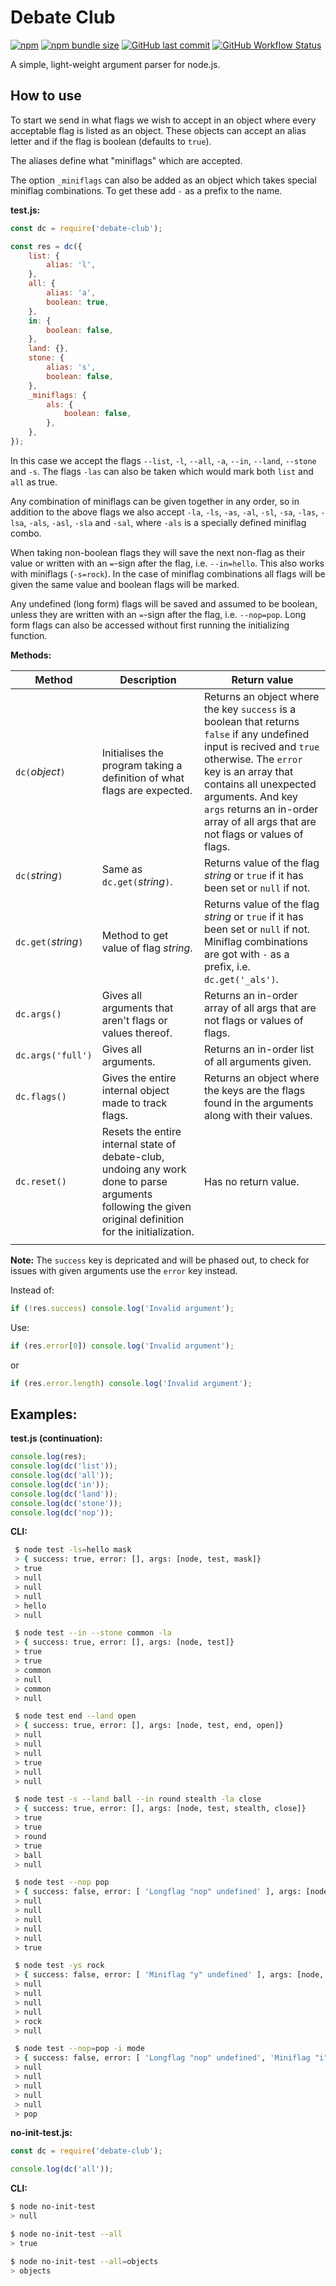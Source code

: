 # Debate Club

[![npm](https://img.shields.io/npm/v/debate-club)](https://www.npmjs.com/package/debate-club)
[![npm bundle size](https://img.shields.io/bundlephobia/min/debate-club)](https://www.npmjs.com/package/debate-club)
[![GitHub last commit](https://img.shields.io/github/last-commit/StelFoog/debate-club-js)](https://github.com/StelFoog/debate-club-js)
[![GitHub Workflow Status](https://img.shields.io/github/workflow/status/StelFoog/debate-club-js/Node.js%20CI?label=tests)](https://github.com/StelFoog/debate-club-js/actions)

A simple, light-weight argument parser for node.js.

## How to use

To start we send in what flags we wish to accept in an object where every acceptable flag is listed as an object. These objects can accept an alias letter and if the flag is boolean (defaults to `true`).

The aliases define what "miniflags" which are accepted.

The option `_miniflags` can also be added as an object which takes special miniflag combinations. To get these add `-` as a prefix to the name.

**test.js:**
```js
const dc = require('debate-club');

const res = dc({
	list: {
		alias: 'l',
	},
	all: {
		alias: 'a',
		boolean: true,
	},
	in: {
		boolean: false,
	},
	land: {},
	stone: {
		alias: 's',
		boolean: false,
	},
	_miniflags: {
		als: {
			boolean: false,
		},
	},
});
```
In this case we accept the flags `--list`, `-l`, `--all`, `-a`, `--in`, `--land`, `--stone` and `-s`. The flags `-las` can also be taken which would mark both `list` and `all` as true.

Any combination of miniflags can be given together in any order, so in addition to the above flags we also accept `-la`, `-ls`, `-as`, `-al`, `-sl`, `-sa`, `-las`, `-lsa`, `-als`, `-asl`, `-sla` and `-sal`, where `-als` is a specially defined miniflag combo.

When taking non-boolean flags they will save the next non-flag as their value or written with an `=`-sign after the flag, i.e. `--in=hello`. This also works with miniflags (`-s=rock`). In the case of miniflag combinations all flags will be given the same value and boolean flags will be marked.

Any undefined (long form) flags will be saved and assumed to be boolean, unless they are written with an `=`-sign after the flag, i.e. `--nop=pop`. Long form flags can also be accessed without first running the initializing function.

**Methods:**

| Method               | Description                                                                                                                                               | Return value                                                                                                                                                                                                                                                                                        |
| -------------------- | --------------------------------------------------------------------------------------------------------------------------------------------------------- | --------------------------------------------------------------------------------------------------------------------------------------------------------------------------------------------------------------------------------------------------------------------------------------------------- |
| `dc(`*object*`)`     | Initialises the program taking a definition of what flags are expected.                                                                                   | Returns an object where the key `success` is a boolean that returns `false` if any undefined input is recived and `true` otherwise. The `error` key is an array that contains all unexpected arguments. And key `args` returns an in-order array of all args that are not flags or values of flags. |
| `dc(`*string*`)`     | Same as `dc.get(`*string*`)`.                                                                                                                             | Returns value of the flag *string* or `true` if it has been set or `null` if not.                                                                                                                                                                                                                   |
| `dc.get(`*string*`)` | Method to get value of flag *string*.                                                                                                                     | Returns value of the flag *string* or `true` if it has been set or `null` if not. Miniflag combinations are got with `-` as a prefix, i.e. `dc.get('_als')`.                                                                                                                                        |
| `dc.args()`          | Gives all arguments that aren't flags or values thereof.                                                                                                  | Returns an in-order array of all args that are not flags or values of flags.                                                                                                                                                                                                                        |
| `dc.args('full')`    | Gives all arguments.                                                                                                                                      | Returns an in-order list of all arguments given.                                                                                                                                                                                                                                                    |
| `dc.flags()`         | Gives the entire internal object made to track flags.                                                                                                     | Returns an object where the keys are the flags found in the arguments along with their values.                                                                                                                                                                                                      |
| `dc.reset()`         | Resets the entire internal state of debate-club, undoing any work done to parse arguments following the given original definition for the initialization. | Has no return value.                                                                                                                                                                                                                                                                                |
|                      |

**Note:** The `success` key is depricated and will be phased out, to check for issues with given arguments use the `error` key instead.

Instead of: 
```js
if (!res.success) console.log('Invalid argument');
```

Use:
```js
if (res.error[0]) console.log('Invalid argument');
```
or
```js
if (res.error.length) console.log('Invalid argument');
```

## Examples:

**test.js (continuation):**
```js
console.log(res);
console.log(dc('list'));
console.log(dc('all'));
console.log(dc('in'));
console.log(dc('land'));
console.log(dc('stone'));
console.log(dc('nop'));
```

**CLI:**
```bash
 $ node test -ls=hello mask
 > { success: true, error: [], args: [node, test, mask]}
 > true
 > null
 > null
 > null
 > hello
 > null
```

```bash
 $ node test --in --stone common -la
 > { success: true, error: [], args: [node, test]}
 > true
 > true
 > common
 > null
 > common
 > null
```

```bash
 $ node test end --land open
 > { success: true, error: [], args: [node, test, end, open]}
 > null
 > null
 > null
 > true
 > null
 > null
```

```bash
 $ node test -s --land ball --in round stealth -la close
 > { success: true, error: [], args: [node, test, stealth, close]}
 > true
 > true
 > round
 > true
 > ball
 > null
```

```bash
 $ node test --nop pop
 > { success: false, error: [ 'Longflag "nop" undefined' ], args: [node, test, pop]}
 > null
 > null
 > null
 > null
 > null
 > true
```

```bash
 $ node test -ys rock
 > { success: false, error: [ 'Miniflag "y" undefined' ], args: [node, test]}
 > null
 > null
 > null
 > null
 > rock
 > null
```

```bash
 $ node test --nop=pop -i mode
 > { success: false, error: [ 'Longflag "nop" undefined', 'Miniflag "i" undefined' ], args: [node, test, mode]}
 > null
 > null
 > null
 > null
 > null
 > pop
```

**no-init-test.js:**
```js
const dc = require('debate-club');

console.log(dc('all'));
```

**CLI:**
```bash
$ node no-init-test
> null
```

```bash
$ node no-init-test --all
> true
```

```bash
$ node no-init-test --all=objects
> objects
```

